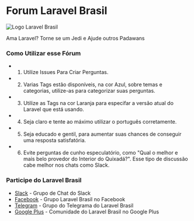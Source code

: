 # Forum Laravel Brasil

![Logo Laravel Brasil](https://avatars3.githubusercontent.com/u/2520773?v=3&s=100)

Ama Laravel? Torne se um Jedi e Ajude outros Padawans 

### Como Utilizar esse Fórum
 
 - 1) Utilize Issues Para Criar Perguntas.
 - 2) Varias Tags estão disponíveis, na cor Azul, sobre temas e categorias, utilize-as para categorizar suas perguntas.
 - 3) Utilize as Tags na cor Laranja para especifar a versão atual do Laravel que está usando.
 - 4) Seja claro e tente ao máximo utilizar o português corretamente.
 - 5) Seja educado e gentil, para aumentar suas chances de conseguir uma resposta satisfatória.
 - 6) Evite perguntas de cunho especulatório, como "Qual o melhor e mais belo provedor do Interior do Quixadá?". Esse tipo de discussão cabe melhor nos chats como Slack.
 
### Participe do Laravel Brasil
 - [Slack](http://slack.laravel.com.br) - Grupo de Chat do Slack
 - [Facebook](https://www.facebook.com/groups/laravelbrasil/) - Grupo Laravel Brasil no Facebook
 - [Telegram](https://t.me/laravelbr) - Grupo do Telegrama do Laravel Brasil
 - [Google Plus](https://plus.google.com/communities/116661672628675028624) - Comunidade do Laravel Brasil no Google Plus
